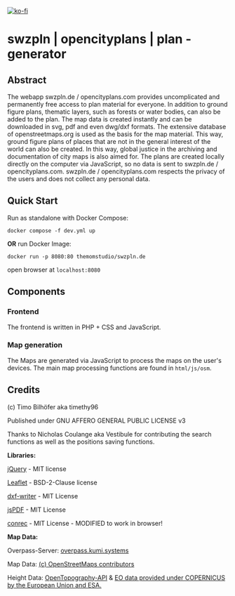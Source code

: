 [![ko-fi](https://ko-fi.com/img/githubbutton_sm.svg)](https://ko-fi.com/S6S3EEUDS)

# swzpln | opencityplans | plan - generator

## Abstract

The webapp swzpln.de / opencityplans.com provides uncomplicated and permanently free access to plan material for everyone. In addition to ground figure plans, thematic layers, such as forests or water bodies, can also be added to the plan. The map data is created instantly and can be downloaded in svg, pdf and even dwg/dxf formats.
The extensive database of openstreetmaps.org is used as the basis for the map material. This way, ground figure plans of places that are not in the general interest of the world can also be created. In this way, global justice in the archiving and documentation of city maps is also aimed for. The plans are created locally directly on the computer via JavaScript, so no data is sent to swzpln.de / opencityplans.com. swzpln.de / opencityplans.com respects the privacy of the users and does not collect any personal data.

## Quick Start

Run as standalone with Docker Compose:

`docker compose -f dev.yml up`

**OR** run Docker Image:

`docker run -p 8080:80 themomstudio/swzpln.de`

open browser at `localhost:8080`

## Components

### Frontend

The frontend is written in PHP + CSS and JavaScript.

### Map generation

The Maps are generated via JavaScript to process the maps on the user's devices. The main map processing functions are found in `html/js/osm`.

## Credits

(c) Timo Bilhöfer aka timethy96

Published under GNU AFFERO GENERAL PUBLIC LICENSE v3

Thanks to Nicholas Coulange aka Vestibule for contributing the search functions as well as the positions saving functions.

**Libraries:**

[jQuery](https://github.com/jquery/jquery) - MIT license

[Leaflet](https://github.com/Leaflet/Leaflet) - BSD-2-Clause license

[dxf-writer](https://github.com/ognjen-petrovic/js-dxf) - MIT License

[jsPDF](https://github.com/parallax/jsPDF) - MIT License

[conrec](https://github.com/mljs/conrec/) - MIT License - MODIFIED to work in browser!



**Map Data:**

Overpass-Server: [overpass.kumi.systems](https://overpass.kumi.systems/)

Map Data: [(c) OpenStreetMaps contributors](https://www.openstreetmap.org/copyright)

Height Data: [OpenTopography-API](https://opentopography.org) & [EO data provided under COPERNICUS by the European Union and ESA.](https://spacedata.copernicus.eu/en/web/guest/collections/copernicus-digital-elevation-model)